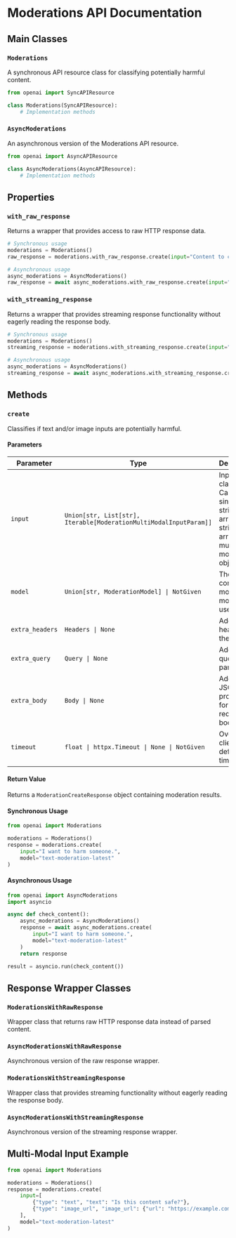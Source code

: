 # Moderations API Documentation

## Main Classes

### `Moderations`

A synchronous API resource class for classifying potentially harmful content.

```python
from openai import SyncAPIResource

class Moderations(SyncAPIResource):
    # Implementation methods
```

### `AsyncModerations`

An asynchronous version of the Moderations API resource.

```python
from openai import AsyncAPIResource

class AsyncModerations(AsyncAPIResource):
    # Implementation methods
```

## Properties

### `with_raw_response`

Returns a wrapper that provides access to raw HTTP response data.

```python
# Synchronous usage
moderations = Moderations()
raw_response = moderations.with_raw_response.create(input="Content to check")
```

```python
# Asynchronous usage
async_moderations = AsyncModerations()
raw_response = await async_moderations.with_raw_response.create(input="Content to check")
```

### `with_streaming_response`

Returns a wrapper that provides streaming response functionality without eagerly reading the response body.

```python
# Synchronous usage
moderations = Moderations()
streaming_response = moderations.with_streaming_response.create(input="Content to check")
```

```python
# Asynchronous usage
async_moderations = AsyncModerations()
streaming_response = await async_moderations.with_streaming_response.create(input="Content to check")
```

## Methods

### `create`

Classifies if text and/or image inputs are potentially harmful.

#### Parameters

| Parameter | Type | Description | Required |
|-----------|------|-------------|----------|
| `input` | `Union[str, List[str], Iterable[ModerationMultiModalInputParam]]` | Input to classify. Can be a single string, array of strings, or array of multi-modal input objects. | Yes |
| `model` | `Union[str, ModerationModel] \| NotGiven` | The content moderation model to use. | No |
| `extra_headers` | `Headers \| None` | Additional headers for the request. | No |
| `extra_query` | `Query \| None` | Additional query parameters. | No |
| `extra_body` | `Body \| None` | Additional JSON properties for the request body. | No |
| `timeout` | `float \| httpx.Timeout \| None \| NotGiven` | Override client-level default timeout. | No |

#### Return Value

Returns a `ModerationCreateResponse` object containing moderation results.

#### Synchronous Usage

```python
from openai import Moderations

moderations = Moderations()
response = moderations.create(
    input="I want to harm someone.",
    model="text-moderation-latest"
)
```

#### Asynchronous Usage

```python
from openai import AsyncModerations
import asyncio

async def check_content():
    async_moderations = AsyncModerations()
    response = await async_moderations.create(
        input="I want to harm someone.",
        model="text-moderation-latest"
    )
    return response

result = asyncio.run(check_content())
```

## Response Wrapper Classes

### `ModerationsWithRawResponse`

Wrapper class that returns raw HTTP response data instead of parsed content.

### `AsyncModerationsWithRawResponse`

Asynchronous version of the raw response wrapper.

### `ModerationsWithStreamingResponse`

Wrapper class that provides streaming functionality without eagerly reading the response body.

### `AsyncModerationsWithStreamingResponse`

Asynchronous version of the streaming response wrapper.

## Multi-Modal Input Example

```python
from openai import Moderations

moderations = Moderations()
response = moderations.create(
    input=[
        {"type": "text", "text": "Is this content safe?"},
        {"type": "image_url", "image_url": {"url": "https://example.com/image.jpg"}}
    ],
    model="text-moderation-latest"
)
```